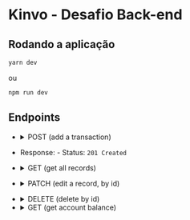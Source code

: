 # Kinvo - Desafio Back-end

## Rodando a aplicação

```bash
yarn dev
```

ou

```bash
npm run dev
```

## Endpoints

- <details>
      <summary>POST (add a transaction)</summary>

  - Url:

    - `/api/finance`
    - Exemplo: `http://localhost:4000/api/finance`

    - Request:

        - Body

    ```json
    {
      "desc": "Saturday dinner",
      "type": "expense",
      "value": -80,
      "note": "i ordered a hamburguer."
    }
    ```

- Response: - Status: `201 Created`
</details>

- <details>
      <summary>GET (get all records)</summary>

  - Url:

    - `/api/finance/:startDate/:endDate/:limit?`
    - Exemplo: `http://localhost:4000/api/finance/2022-07-07/2022-07-10`
    - Exemplo: `http://localhost:4000/api/finance/2022-07-07/2022-07-10/2`

  - Response:
    - Status: `200 OK`
    - Body
      ```json
      {
        "record": [
          {
            "_id": "62c80b5f154aa3e6bf5de048",
            "desc": "Credit card",
            "type": "expense",
            "value": -1750,
            "note": "Juny travel",
            "createdAt": "2022-07-08T10:47:59.047Z",
            "updatedAt": "2022-07-10T22:42:11.100Z",
            "__v": 0
          },
          {
            "_id": "62c80bed154aa3e6bf5de04c",
            "desc": "Phone bill",
            "type": "expense",
            "value": -150,
            "note": "my family phone bill",
            "createdAt": "2022-07-08T10:50:21.569Z",
            "updatedAt": "2022-07-10T22:42:49.301Z",
            "__v": 0
          }
        ]
      }
      ```
    ```

    ```

</details>

- <details>
      <summary>PATCH (edit a record, by id)</summary>

  - Url:

    - `/api/finance/:id`
    - Exemplo: `http://localhost:4000/api/finance/62c80aa5154aa3e6bf5de039`
    - Request:

      - Body

      ```json
      {
        "desc": "Saturday dinner",
        "type": "expense",
        "value": -80,
        "note": "i ordered a hamburguer with fries, i paid using credit card."
      }
      ```

    - Response:
      - Status: `201 OK`

</details>

- <details>
      <summary>DELETE (delete by id)</summary>

  - Url:

    - `/api/finance/:id`
    - Exemplo: `http://localhost:4000/api/finance/62c80aa5154aa3e6bf5de039`

  - Response:
    - Status: `204 No Content`

- <details>
      <summary>GET (get account balance)</summary>

  - Url:

    - `/api/balance`
    - Exemplo: `http://localhost:4000/api/balance`

  - Response:

    - Status: `200 OK`
    - Body

      ```json
      {
        "balance": 3500
      }
      ```

</details>
